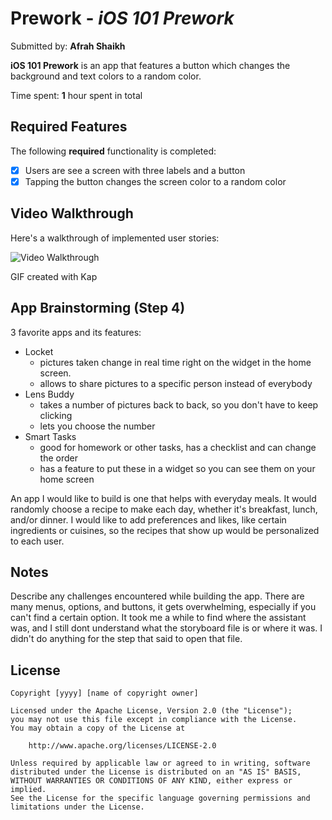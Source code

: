 # Prework - *iOS 101 Prework*

Submitted by: **Afrah Shaikh**

**iOS 101 Prework** is an app that features a button which changes the background and text colors to a random color.

Time spent: **1** hour spent in total

## Required Features

The following **required** functionality is completed:

- [X] Users are see a screen with three labels and a button
- [X] Tapping the button changes the screen color to a random color
 
## Video Walkthrough

Here's a walkthrough of implemented user stories:

<img src='file:///Users/afrahshaikh/Downloads/quwkNJ5%20-%20Imgur.gif' title='Video Walkthrough' width='' alt='Video Walkthrough' />

GIF created with Kap 

## App Brainstorming (Step 4)
3 favorite apps and its features:
- Locket
  - pictures taken change in real time right on the widget in the home screen.
  - allows to share pictures to a specific person instead of everybody
- Lens Buddy
  - takes a number of pictures back to back, so you don't have to keep clicking
  - lets you choose the number
- Smart Tasks
  - good for homework or other tasks, has a checklist and can change the order
  - has a feature to put these in a widget so you can see them on your home screen
 
An app I would like to build is one that helps with everyday meals. It would randomly choose a recipe to make each day, whether it's breakfast, lunch, and/or dinner. I would like to add preferences and likes, like certain ingredients or cuisines, so the recipes that show up would be personalized to each user.

## Notes

Describe any challenges encountered while building the app.
There are many menus, options, and buttons, it gets overwhelming, especially if you can't find a certain option. It took me a while to find where the assistant was, and I still dont understand what the storyboard file is or where it was. I didn't do anything for the step that said to open that file.
## License

    Copyright [yyyy] [name of copyright owner]

    Licensed under the Apache License, Version 2.0 (the "License");
    you may not use this file except in compliance with the License.
    You may obtain a copy of the License at

        http://www.apache.org/licenses/LICENSE-2.0

    Unless required by applicable law or agreed to in writing, software
    distributed under the License is distributed on an "AS IS" BASIS,
    WITHOUT WARRANTIES OR CONDITIONS OF ANY KIND, either express or implied.
    See the License for the specific language governing permissions and
    limitations under the License.
